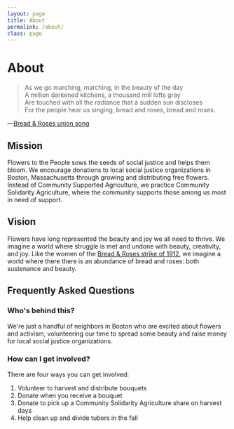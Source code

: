 ```yaml
---
layout: page
title: About
permalink: /about/
class: page
---
```


# About

> As we go marching, marching, in the beauty of the day<br>
A million darkened kitchens, a thousand mill lofts gray<br>
Are touched with all the radiance that a sudden sun discloses<br>
For the people hear us singing, bread and roses, bread and roses.

—[Bread &amp; Roses union song](https://en.wikipedia.org/wiki/Bread_and_Roses)

## Mission

Flowers to the People sows the seeds of social justice and helps them bloom. We encourage donations to local social justice organizations in Boston, Massachusetts through growing and distributing free flowers. Instead of Community Supported Agriculture, we practice Community Solidarity Agriculture, where the community supports those among us most in need of support.

## Vision

Flowers have long represented the beauty and joy we all need to thrive. We imagine a world where struggle is met and undone with beauty, creativity, and joy. Like the women of the [Bread & Roses strike of 1912](https://en.wikipedia.org/wiki/1912_Lawrence_textile_strike), we imagine a world where there there is an abundance of bread and roses: both sustenance and beauty.

## Frequently Asked Questions

### Who's behind this?

We're just a handful of neighbors in Boston who are excited about flowers and activism, volunteering our time to spread some beauty and raise money for local social justice organizations.

### How can I get involved?

There are four ways you can get involved:
1. Volunteer to harvest and distribute bouquets
1. Donate when you receive a bouquet
1. Donate to pick up a Community Solidarity Agriculture share on harvest days
1. Help clean up and divide tubers in the fall

